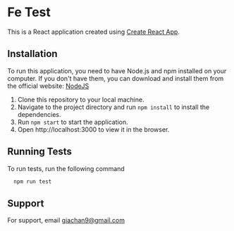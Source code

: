# Fe Test
This is a React application created using [Create React App](https://github.com/facebook/create-react-app).

## Installation
To run this application, you need to have Node.js and npm installed on your computer. If you don't have them, you can download and install them from the official website: [NodeJS](https://nodejs.org/)

1. Clone this repository to your local machine.
2. Navigate to the project directory and run ```npm install``` to install the dependencies.
3. Run ```npm start``` to start the application.
4. Open http://localhost:3000 to view it in the browser.


## Running Tests

To run tests, run the following command

```bash
  npm run test
```


## Support

For support, email giachan9@gmail.com

